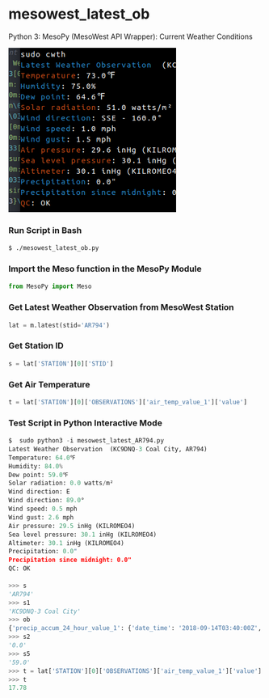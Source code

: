 # mesowest_latest_ob
Python 3: MesoPy (MesoWest API Wrapper): Current Weather Conditions

![img]

### Run Script in Bash

```sh
$ ./mesowest_latest_ob.py
```

### Import the Meso function in the MesoPy Module

```py
from MesoPy import Meso
```

### Get Latest Weather Observation from MesoWest Station

```py
lat = m.latest(stid='AR794')
```

### Get Station ID

```py
s = lat['STATION'][0]['STID']
```

### Get Air Temperature

```py
t = lat['STATION'][0]['OBSERVATIONS']['air_temp_value_1']['value']
```

### Test Script in Python Interactive Mode

```py
$  sudo python3 -i mesowest_latest_AR794.py 
Latest Weather Observation  (KC9DNQ-3 Coal City, AR794)
Temperature: 64.0℉
Humidity: 84.0%
Dew point: 59.0℉
Solar radiation: 0.0 watts/m²
Wind direction: E
Wind direction: 89.0°
Wind speed: 0.5 mph
Wind gust: 2.6 mph
Air pressure: 29.5 inHg (KILROMEO4)
Sea level pressure: 30.1 inHg (KILROMEO4)
Altimeter: 30.1 inHg (KILROMEO4)
Precipitation: 0.0"
Precipitation since midnight: 0.0"
QC: OK

>>> s
'AR794'
>>> s1
'KC9DNQ-3 Coal City'
>>> ob
{'precip_accum_24_hour_value_1': {'date_time': '2018-09-14T03:40:00Z', 'value': 0.0}, 'solar_radiation_value_1': {'date_time': '2018-09-14T03:40:00Z', 'value': 0.0}, 'wind_gust_value_1': {'date_time': '2018-09-14T03:40:00Z', 'value': 2.23}, 'dew_point_temperature_value_1d': {'date_time': '2018-09-14T03:40:00Z', 'value': 15.02}, 'wind_cardinal_direction_value_1d': {'date_time': '2018-09-14T03:40:00Z', 'value': 'E'}, 'pressure_value_1d': {'date_time': '2018-09-14T03:40:00Z', 'value': 99981.4}, 'wind_direction_value_1': {'date_time': '2018-09-14T03:40:00Z', 'value': 89.0}, 'sea_level_pressure_value_1d': {'date_time': '2018-09-14T03:40:00Z', 'value': 101870.6}, 'precip_accum_since_local_midnight_value_1': {'date_time': '2018-09-14T03:40:00Z', 'value': 0.0}, 'altimeter_value_1': {'date_time': '2018-09-14T03:40:00Z', 'value': 101896.38}, 'air_temp_value_1': {'date_time': '2018-09-14T03:40:00Z', 'value': 17.78}, 'qc_value_1': {'date_time': '2014-10-06T23:36:00Z', 'value': 2.0}, 'wind_speed_value_1': {'date_time': '2018-09-14T03:40:00Z', 'value': 0.45}, 'relative_humidity_value_1': {'date_time': '2018-09-14T03:40:00Z', 'value': 84.0}}
>>> s2
'0.0'
>>> s5
'59.0'
>>> t = lat['STATION'][0]['OBSERVATIONS']['air_temp_value_1']['value']
>>> t
17.78
```

[img]: https://github.com/nick3499/mesowest_latest_ob/blob/master/display_example.png "display of script in Bash"
